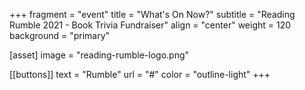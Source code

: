 +++
fragment = "event"
title = "What's On Now?"
subtitle = "Reading Rumble 2021 - Book Trivia Fundraiser"
align = "center"
weight = 120
background = "primary"

[asset]
image = "reading-rumble-logo.png"

[[buttons]]
  text = "Rumble"
  url = "#"
  color = "outline-light" 
+++
